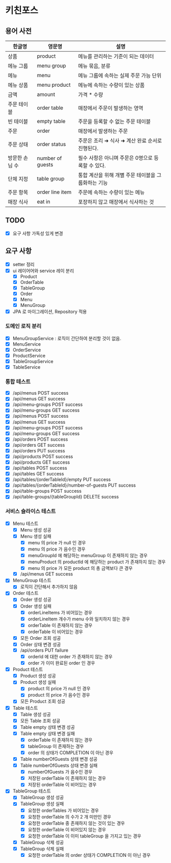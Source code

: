 # 키친포스

## 용어 사전

| 한글명 | 영문명 | 설명 |
| --- | --- | --- |
| 상품 | product | 메뉴를 관리하는 기준이 되는 데이터 |
| 메뉴 그룹 | menu group | 메뉴 묶음, 분류 |
| 메뉴 | menu | 메뉴 그룹에 속하는 실제 주문 가능 단위 |
| 메뉴 상품 | menu product | 메뉴에 속하는 수량이 있는 상품 |
| 금액 | amount | 가격 * 수량 |
| 주문 테이블 | order table | 매장에서 주문이 발생하는 영역 |
| 빈 테이블 | empty table | 주문을 등록할 수 없는 주문 테이블 |
| 주문 | order | 매장에서 발생하는 주문 |
| 주문 상태 | order status | 주문은 조리 ➜ 식사 ➜ 계산 완료 순서로 진행된다. |
| 방문한 손님 수 | number of guests | 필수 사항은 아니며 주문은 0명으로 등록할 수 있다. |
| 단체 지정 | table group | 통합 계산을 위해 개별 주문 테이블을 그룹화하는 기능 |
| 주문 항목 | order line item | 주문에 속하는 수량이 있는 메뉴 |
| 매장 식사 | eat in | 포장하지 않고 매장에서 식사하는 것 |

## TODO
- [x] 요구 사항 가독성 있게 변경

## 요구 사항

- [x] setter 정리
- [x] ui 레이어어와 service 레이 분리
  - [x] Product
  - [x] OrderTable
  - [x] TableGroup
  - [x] Order
  - [x] Menu
  - [x] MenuGroup
- [x] JPA 로 마이그레이션, Repository 적용

### 도메인 로직 분리
- [x] MenuGroupService : 로직이 간단하여 분리할 것이 없음.
- [x] MenuService
- [x] OrderService
- [x] ProductService
- [x] TableGroupService
- [x] TableService

### 통합 테스트
- [x] /api/menus POST success
- [x] /api/menus GET success
- [x] /api/menu-groups POST success
- [x] /api/menu-groups GET success
- [x] /api/menus POST success
- [x] /api/menus GET success
- [x] /api/menu-groups POST success
- [x] /api/menu-groups GET success
- [x] /api/orders POST success
- [x] /api/orders GET success
- [x] /api/orders PUT success
- [x] /api/products POST success
- [x] /api/products GET success
- [x] /api/tables POST success
- [x] /api/tables GET success
- [x] /api/tables/{orderTableId}/empty PUT success
- [x] /api/tables/{orderTableId}/number-of-guests PUT success
- [x] /api/table-groups POST success
- [x] /api/table-groups/{tableGroupId} DELETE success

### 서비스 슬라이스 테스트

- [x] Menu 테스트
  - [x] Menu 생성 성공
  - [x] Menu 생성 실패
    - [x] menu 의 price 가 null 인 경우
    - [x] menu 의 price 가 음수인 경우
    - [x] menuGroupId 에 해당하는 menuGroup 이 존재하지 않는 경우
    - [x] menuProduct 의 productId 에 해당하는 product 가 존재하지 않는 경우
    - [x] menu 의 price 가 모든 product 의 총 금액보다 큰 경우
  - [x] /api/menus GET success

- [x] MenuGroup 테스트
  - [x] 로직이 간단해서 추가하지 않음

- [x] Order 테스트
  - [x] Order 생성 성공
  - [x] Order 생성 실패
    - [x] orderLineItems 가 비어있는 경우
    - [x] orderLineItem 개수가 menu 수와 일치하지 않는 경우
    - [x] orderTable 이 존재하지 않는 경우
    - [x] orderTable 이 비어있는 경우
  - [x] 모든 Order 조회 성공
  - [x] Order 상태 변경 성공
  - [x] /api/orders PUT failure
    - [x] orderId 에 대한 order 가 존재하지 않는 경우
    - [x] order 가 이미 완료된 order 인 경우

- [x] Product 테스트
  - [x] Product 생성 성공
  - [x] Product 생성 실패
    - [x] product 의 price 가 null 인 경우
    - [x] product 의 price 가 음수인 경우
  - [x] 모든 Product 조회 성공

- [x] Table 테스트
  - [x] Table 생성 성공
  - [x] 모든 Table 조회 성공
  - [x] Table empty 상태 변경 성공
  - [x] Table empty 상태 변경 실패
    - [x] orderTable 이 존재하지 않는 경우
    - [x] tableGroup 이 존재하는 경우
    - [x] order 의 상태가 COMPLETION 이 아닌 경우
  - [x] Table numberOfGuests 상태 변경 성공
  - [x] Table numberOfGuests 상태 변경 실패
    - [x] numberOfGuests 가 음수인 경우
    - [x] 저장된 orderTable 이 존재하지 않는 경우
    - [x] 저장된 orderTable 이 비어있는 경우

- [x] TableGroup 테스트
  - [x] TableGroup 생성 성공
  - [x] TableGroup 생성 실패
    - [x] 요청한 orderTables 가 비어있는 경우
    - [x] 요청한 orderTable 의 수가 2 개 미만인 경우
    - [x] 요청한 orderTable 중 존재하지 않는 것이 있는 경우
    - [x] 요청한 orderTable 이 비어있지 않는 경우
    - [x] 요청한 orderTable 이 이미 tableGroup 을 가지고 있는 경우
  - [x] TableGroup 삭제 성공
  - [x] TableGroup 삭제 실패
    - [x] 요청한 orderTable 의 order 상태가 COMPLETION 이 아닌 경우
